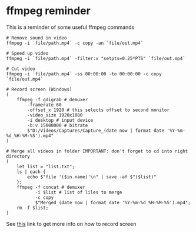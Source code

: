 # ffmpeg reminder

This is a reminder of some useful ffmpeg commands

```nu
# Remove sound in video
ffmpeg -i `file/path.mp4` -c copy -an `file/out.mp4`

# Speed up video
ffmpeg -i `file/path.mp4` -filter:v "setpts=0.25*PTS" `file/out.mp4`

# Cut video
ffmpeg -i `file/path.mp4` -ss 00:00:00 -to 00:00:00 -c copy `file/out.mp4`

# Record screen (Windows)
(
    ffmpeg -f gdigrab # demuxer
        -framerate 60
        -offset_x 1920 # this selects offset to second monitor
        -video_size 1920x1080
        -i desktop # input device
        -b:v 15000000 # bitrate
        $"D:/Videos/Captures/Capture_(date now | format date '%Y-%m-%d_%H-%M-%S').mp4"
)

# Merge all videos in folder IMPORTANT: don't forget to cd into right directory
(
    let list = "list.txt";
    ls | each {
        echo $"file '($in.name)'\n" | save -af $"($list)"
    };
    ffmpeg -f concat # demuxer
           -i $list # list of liles to merge
           -c copy
           $"Merged_(date now | format date '%Y-%m-%d_%H-%M-%S').mp4";
    rm -f $list;
)
```

See [this](https://trac.ffmpeg.org/wiki/Capture/Desktop) link to get more info on how to record screen
